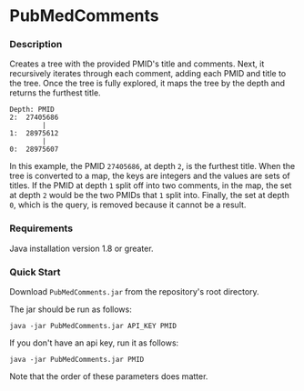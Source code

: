 # PubMedComments

### Description
Creates a tree with the provided PMID's title and comments.
Next, it recursively iterates through each comment, adding each PMID and title to the tree.
Once the tree is fully explored, it maps the tree by the depth and returns the furthest title.

```
Depth: PMID
2:  27405686
        |
1:  28975612
        |
0:  28975607
```

In this example, the PMID `27405686`, at depth `2`, is the furthest  title.
When the tree is converted to a map, the keys are integers and the values are sets of titles.
If the PMID at depth `1` split off into two comments, in the map, the set at depth `2` would be the two PMIDs that `1` split into. 
Finally, the set at depth `0`, which is the query, is removed because it cannot be a result.

### Requirements
Java installation version 1.8 or greater.

### Quick Start
Download `PubMedComments.jar` from the repository's root directory.

The jar should be run as follows:
```
java -jar PubMedComments.jar API_KEY PMID 
```
If you don't have an api key, run it as follows:
```
java -jar PubMedComments.jar PMID
```
Note that the order of these parameters does matter.
